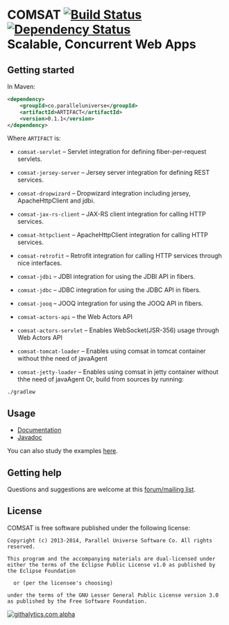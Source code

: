 # COMSAT [![Build Status](https://travis-ci.org/puniverse/comsat.png?branch=master)](https://travis-ci.org/puniverse/comsat) [![Dependency Status](https://www.versioneye.com/user/projects/52dfc913ec1375318800039f/badge.png)](https://www.versioneye.com/user/projects/52dfc913ec1375318800039f)<br/>Scalable, Concurrent Web Apps


## Getting started

In Maven:

```xml
<dependency>
    <groupId>co.paralleluniverse</groupId>
    <artifactId>ARTIFACT</artifactId>
    <version>0.1.1</version>
</dependency>
```

Where `ARTIFACT` is:

* `comsat-servlet` – Servlet integration for defining fiber-per-request servlets.
* `comsat-jersey-server` – Jersey server integration for defining REST services.
* `comsat-dropwizard` – Dropwizard integration including jersey, ApacheHttpClient and jdbi.

* `comsat-jax-rs-client` – JAX-RS client integration for calling HTTP services.
* `comsat-httpclient` – ApacheHttpClient integration for calling HTTP services.
* `comsat-retrofit` – Retrofit integration for calling HTTP services through nice interfaces.

* `comsat-jdbi` – JDBI integration for using the JDBI API in fibers.
* `comsat-jdbc` – JDBC integration for using the JDBC API in fibers.
* `comsat-jooq` – JOOQ integration for using the JOOQ API in fibers.

* `comsat-actors-api` – the Web Actors API
* `comsat-actors-servlet` – Enables WebSocket(JSR-356) usage through Web Actors API

* `comsat-tomcat-loader` – Enables using comsat in tomcat container without thhe need of javaAgent
* `comsat-jetty-loader` – Enables using comsat in jetty container without thhe need of javaAgent
Or, build from sources by running:

```
./gradlew
```

## Usage

* [Documentation](http://docs.paralleluniverse.co/comsat/)
* [Javadoc](http://docs.paralleluniverse.co/comsat/javadoc)

You can also study the examples [here](https://github.com/puniverse/comsat-examples).

## Getting help

Questions and suggestions are welcome at this [forum/mailing list](https://groups.google.com/forum/#!forum/comsat-user).

## License 

COMSAT is free software published under the following license:

```
Copyright (c) 2013-2014, Parallel Universe Software Co. All rights reserved.

This program and the accompanying materials are dual-licensed under
either the terms of the Eclipse Public License v1.0 as published by
the Eclipse Foundation
 
  or (per the licensee's choosing)
 
under the terms of the GNU Lesser General Public License version 3.0
as published by the Free Software Foundation.
```

[![githalytics.com alpha](https://cruel-carlota.gopagoda.com/d376531837c3513ea73279fdbee7d48b "githalytics.com")](http://githalytics.com/puniverse/quasar)
